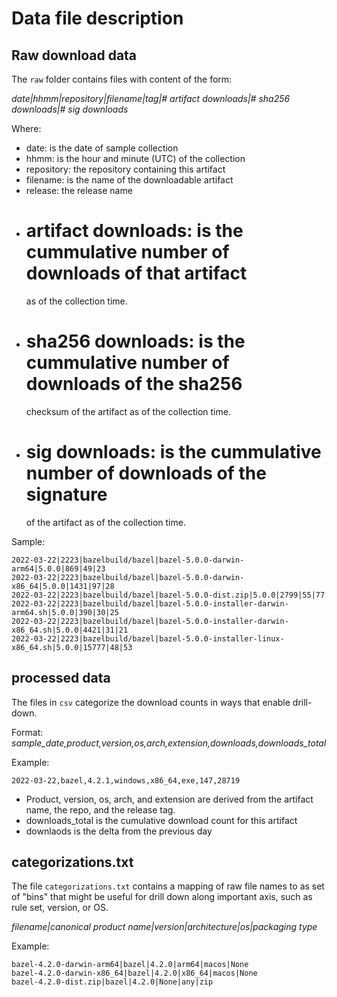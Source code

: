 # Data file description

## Raw download data

The `raw` folder contains files with content of the form:

  *date|hhmm|repository|filename|tag|# artifact downloads|# sha256 downloads|# sig downloads*

Where:

- date: is the date of sample collection
- hhmm: is the hour and minute (UTC) of the collection
- repository: the repository containing this artifact
- filename: is the name of the downloadable artifact
- release: the release name
- # artifact downloads: is the cummulative number of downloads of that artifact
  as of the collection time.
- # sha256 downloads: is the cummulative number of downloads of the sha256
  checksum of the artifact as of the collection time.
- # sig downloads: is the cummulative number of downloads of the signature
  of the artifact as of the collection time.

Sample:

```
2022-03-22|2223|bazelbuild/bazel|bazel-5.0.0-darwin-arm64|5.0.0|869|49|23
2022-03-22|2223|bazelbuild/bazel|bazel-5.0.0-darwin-x86_64|5.0.0|1431|97|28
2022-03-22|2223|bazelbuild/bazel|bazel-5.0.0-dist.zip|5.0.0|2799|55|77
2022-03-22|2223|bazelbuild/bazel|bazel-5.0.0-installer-darwin-arm64.sh|5.0.0|390|30|25
2022-03-22|2223|bazelbuild/bazel|bazel-5.0.0-installer-darwin-x86_64.sh|5.0.0|4421|31|21
2022-03-22|2223|bazelbuild/bazel|bazel-5.0.0-installer-linux-x86_64.sh|5.0.0|15777|48|53
```

## processed data

The files in `csv` categorize the download counts in ways that enable
drill-down.

Format:
  *sample_date,product,version,os,arch,extension,downloads,downloads_total*

Example:

```
2022-03-22,bazel,4.2.1,windows,x86_64,exe,147,28719
```

- Product, version, os, arch, and extension are derived from the artifact
  name, the repo, and the release tag.
- downloads_total is the cumulative download count for this artifact
- downlaods is the delta from the previous day


## categorizations.txt

The file `categorizations.txt` contains a mapping of raw file names to
as set of "bins" that might be useful for drill down along important
axis, such as rule set, version, or OS.

  *filename|canonical product name|version|architecture|os|packaging type*

Example:

```
bazel-4.2.0-darwin-arm64|bazel|4.2.0|arm64|macos|None
bazel-4.2.0-darwin-x86_64|bazel|4.2.0|x86_64|macos|None
bazel-4.2.0-dist.zip|bazel|4.2.0|None|any|zip
```
